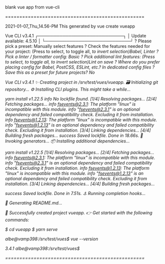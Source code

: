 
blank vue app from vue-cli

=================================================

2021-01-07_Thu_14.56-PM
This generated by 
 vue create vueapp


Vue CLI v3.4.1
┌────────────────────────────┐
│  Update available: 4.5.10  │
└────────────────────────────┘
? Please pick a preset: Manually select features
? Check the features needed for your project: (Press <space> to select, <a> to toggle all, <i> to invert selection)Babel, Linter
? Pick a linter / formatter config: Basic
? Pick additional lint features: (Press <space> to select, <a> to toggle all, <i> to invert selection)Lint on save
? Where do you prefer placing config for Babel, PostCSS, ESLint, etc.? In dedicated config files
? Save this as a preset for future projects? No


Vue CLI v3.4.1
✨  Creating project in /srv/test/vues/vueapp.
🗃  Initializing git repository...
⚙  Installing CLI plugins. This might take a while...

yarn install v1.22.5
info No lockfile found.
[1/4] Resolving packages...
[2/4] Fetching packages...
info fsevents@2.3.1: The platform "linux" is incompatible with this module.
info "fsevents@2.3.1" is an optional dependency and failed compatibility check. Excluding it from installation.
info fsevents@1.2.13: The platform "linux" is incompatible with this module.
info "fsevents@1.2.13" is an optional dependency and failed compatibility check. Excluding it from installation.
[3/4] Linking dependencies...
[4/4] Building fresh packages...
success Saved lockfile.
Done in 18.66s.
🚀  Invoking generators...
📦  Installing additional dependencies...

yarn install v1.22.5
[1/4] Resolving packages...
[2/4] Fetching packages...
info fsevents@2.3.1: The platform "linux" is incompatible with this module.
info "fsevents@2.3.1" is an optional dependency and failed compatibility check. Excluding it from installation.
info fsevents@1.2.13: The platform "linux" is incompatible with this module.
info "fsevents@1.2.13" is an optional dependency and failed compatibility check. Excluding it from installation.
[3/4] Linking dependencies...
[4/4] Building fresh packages...

success Saved lockfile.
Done in 7.51s.
⚓  Running completion hooks...

📄  Generating README.md...

🎉  Successfully created project vueapp.
👉  Get started with the following commands:

 $ cd vueapp
 $ yarn serve

albe@vamp398:/srv/test/vues$ vue --version

3.4.1
albe@vamp398:/srv/test/vues$

=================================================
